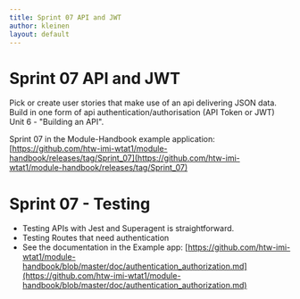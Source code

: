 ```yaml
---
title: Sprint 07 API and JWT
author: kleinen
layout: default
---
```


# Sprint 07 API and JWT

Pick or create user stories that make use of an api delivering JSON data.
Build in one form of api authentication/authorisation (API Token or JWT)
Unit 6 - "Building an API".

Sprint 07 in the Module-Handbook example application:  
[https://github.com/htw-imi-wtat1/module-handbook/releases/tag/Sprint_07](https://github.com/htw-imi-wtat1/module-handbook/releases/tag/Sprint_07)


# Sprint 07 - Testing

- Testing APIs with Jest and Superagent is straightforward.
- Testing Routes that need authentication
- See the documentation in the Example app: [https://github.com/htw-imi-wtat1/module-handbook/blob/master/doc/authentication_authorization.md](https://github.com/htw-imi-wtat1/module-handbook/blob/master/doc/authentication_authorization.md)
